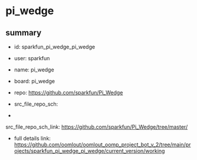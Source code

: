 # pi_wedge
 
## summary 
* id: sparkfun_pi_wedge_pi_wedge
* user: sparkfun
* name: pi_wedge
* board: pi_wedge
* repo: https://github.com/sparkfun/Pi_Wedge



* src_file_repo_sch: 
*
 src_file_repo_sch_link: https://github.com/sparkfun/Pi_Wedge/tree/master/
* full details link: https://github.com/oomlout/oomlout_oomp_project_bot_v_2/tree/main/projects/sparkfun_pi_wedge_pi_wedge/current_version/working  






